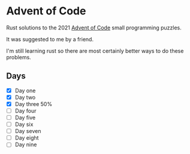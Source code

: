 # Advent of Code

Rust solutions to the 2021 [Advent of Code](https://adventofcode.com/) small programming puzzles.

It was suggested to me by a friend.

I'm still learning rust so there are most certainly better ways to do these problems.

## Days

- [x] Day one
- [x] Day two
- [x] Day three 50%
- [ ] Day four
- [ ] Day five
- [ ] Day six
- [ ] Day seven
- [ ] Day eight
- [ ] Day nine
